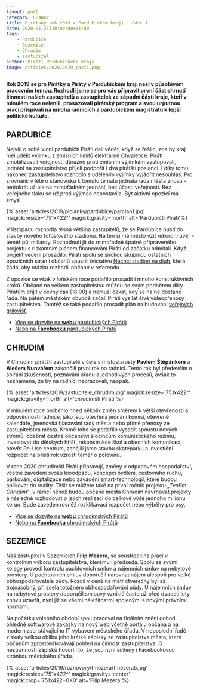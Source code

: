 ```yaml
---
layout: post
category: CLANKY
title: Pirátský rok 2019 v Pardubickém kraji - část 1. 
date: 2020-01-21T10:00:00+01:00
tags: 
    - Pardubice
    - Sezemice
    - Chrudim
    - zastupitel
author: Piráti Pardubického kraje
image: articles/2020/2019_cast1.png
---
```

**Rok 2019 se pro Pirátky a Piráty v Pardubickém kraji nesl v působivém pracovním tempu. Rozhodli jsme se pro vás připravit první část shrnutí činnosti našich zastupitelů a zastupitelek ze západní části kraje, kteří v minulém roce nelenili, prosazovali pirátský program a svou urputnou prací přispívali na mnoha radnicích a pardubickém magistrátu k lepší politické kultuře.**

## PARDUBICE

Nejvíc o sobě vloni pardubičtí Piráti dali vědět, když se řešilo, zda by kraj měl udělit výjimku z emisních limitů elektrárně Chvaletice. Piráti zmobilizovali veřejnost, důrazně proti emisním výjimkám vystupovali, jednání na zastupitelstvo přijeli podpořit i dva pirátští poslanci. I díky tomu nakonec zastupitelstvo rozhodlo s udělením výjimky vyjádřit nesouhlas. Pro srovnání: v létě o stanovisku k tomuto tématu jednala rada města znovu - tentokrát už ale na mimořádném jednání, bez účasti veřejnosti. Bez veřejného tlaku se už proti výjimce nepostavila. Být aktivní opozicí má smysl.

  {% asset 'articles/2019/plclanky/pardubice/parclan1.jpg' magick:resize='751x422^' 
magick:gravity='north' alt='Pardubičtí Piráti'%}

V listopadu rozhodla těsná většina zastupitelů, že se Pardubice pustí do stavby nového fotbalového stadionu. Na ten si má město vzít rekordní úvěr - téměř půl miliardy. Rozhodnutí jít do mimořádně špatně připraveného projektu s riskantním plánem financování Piráti od začátku odmítali. Když projekt vedení prosadilo, Piráti spolu se širokou skupinou ostatních opozičních stran i občanů spustili iniciativu [Nechci stadion na dluh](https://nechcistadionnadluh.cz/), která žádá, aby otázku rozhodli občané v referendu.

  

Z opozice se však v loňském roce podařilo prosadit i mnoho konstruktivních kroků. Občané na velkém zastupitelstvu můžou se svým podnětem díky Pirátům přijít v pevný čas (18:00) a nemusí čekat, kdy se na ně dostane řada. Na pátém městském obvodě začali Piráti vysílat živé videopřenosy zastupitelstva. Tamtéž se také podařilo prosadit plán na budování [veřejných grilovišť](https://pardubice.pirati.cz/griloviste).

- [Více se dozvíte na **webu** pardubických Pirátů](https://pardubice.pirati.cz/)
- [Nebo na **Facebooku** pardubických Pirátů](https://www.facebook.com/PiratiPardubice)

## CHRUDIM

V Chrudimi pirátští zastupitelé v čele s místostarosty **Pavlem Štěpánkem** a **Alešem Nunvářem** zakončili první rok na radnici. Tento rok byl především o sbírání zkušeností, poznávání úřadu a jednotlivých procesů, avšak to neznamená, že by na radnici nepracovali, naopak.

  {% asset 'articles/2019/zastupitele_chrudim.jpg' magick:resize='751x422^' 
magick:gravity='north' alt='chrudimští Piráti'%}
 

V minulém roce proběhlo hned několik změn směrem k větší otevřenosti a odpovědnosti radnice, jako jsou otevřená jednání komisí, otevřené kalendáře, jmenovitá hlasování rady města nebo přímé přenosy ze zastupitelstva města. Kromě toho se podařilo vysadit spoustu nových stromů, odebrat čestná občanství zločincům komunistického režimu, investovat do dětských hřišť, rekonstrukce škol a obecních komunikací, otevřít Re-Use centrum, zahájili jsme stavbu skateparku a investiční rozpočet na příští rok vzrostl téměř o polovinu.

  

V roce 2020 chrudimští Piráti připravují, změny v odpadovém hospodářství, včetně zavedení svozu bioodpadu, koncepci bydlení, cestovního ruchu, parkování, digitalizace nebo zavádění smart-technologií, které budou aplikovat do reality. Těšit se můžete také na první ročník projektu *„Tvořím Chrudim“*, v rámci něhož budou občané města Chrudim navrhovat projekty a následně rozhodovat o jejich realizaci do celkové výše jednoho milionu korun. Bude zaveden rovněž rozklikávací rozpočet nebo výběhy pro psy.

- [Více se dozvíte na **webu** chrudimských Pirátů](https://chrudim.pirati.cz/)
- [Nebo na **Facebooku** chrudimských Pirátů](https://www.facebook.com/CeskaPiratskaStranaChrudim/)

## SEZEMICE

Náš zastupitel v Sezemicích,**Filip Mezera**, se soustředil na práci v kontrolním výboru zastupitelstva, kterému i předsedá. Spolu se svými kolegy provedl kontrolu pachtovních smluv a nájemních smluv na nebytové prostory. U pachtovních smluv doporučil narovnat nájem alespoň pro velké obhospodařovatele půdy. Rozdíl v ceně na metr čtverečný byl až trojnásobný, při zcela totožném obhospodařování půdy. U nájemních smluv na nebytové prostory doporučil smlouvy vzniklé často už před dvaceti lety znovu uzavřít, nyní již se všemi náležitostmi spojenými s novými právními normami.

  

Na počátku volebního období spolupracoval na finálním znění dohod ohledně softwarové zakázky na nový web včetně portálu občana a na modernizaci stávajícího IT vybavení městského úřadu. V neposlední řadě získaly velkou oblibu jeho krátké zápisky ze zastupitelstva města, které občanům zprostředkovávají pohled na činnost zastupitelstva. O nestrannosti zápisků hovoří i to, že jsou nyní sdíleny i Facebookovou stránkou městského úřadu.

{% asset 'articles/2019/rozhovory/fmezera/fmezera5.jpg' magick:resize='751x422^' magick:gravity='center' magick:crop='751x422+0+0' alt='Filip Mezera'%}
